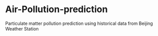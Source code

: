 # Air-Pollution-prediction
Particulate matter pollution prediction using historical data from Beijing Weather Station 
